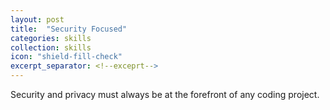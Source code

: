 ```yaml
---
layout: post
title:  "Security Focused"
categories: skills
collection: skills
icon: "shield-fill-check"
excerpt_separator: <!--exceprt-->
---
```

Security and privacy must always be at the forefront of any coding project.
<!--exceprt-->